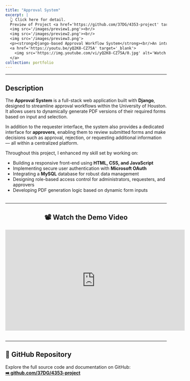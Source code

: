 ```yaml
---
title: "Approval System"
excerpt: |
  👆 Click here for detail.  
  Preview of Project <a href='https://github.com/37DG/4353-project' target='_blank'>View GitHub Repo</a><br/>
  <img src='/images/preview1.png'><br/>
  <img src='/images/preview2.png'><br/>
  <img src='/images/preview3.png'>
  <p><strong>Django-based Approval Workflow System</strong><br/>An intuitive platform for dynamic form submission and approval — with role-based access, PDF generation, and Microsoft OAuth integration.</p>
  <a href='https://youtu.be/yQ2K8-CZ75A' target='_blank'>
    <img src='https://img.youtube.com/vi/yQ2K8-CZ75A/0.jpg' alt='Watch the video' width='100%' style='border-radius: 6px; box-shadow: 0 2px 8px rgba(0,0,0,0.1); margin-top: 6px; display: block;'>
  </a>
collection: portfolio
---
```

-----------------------
<div style="margin-bottom: 2rem;">
  <h2>Description</h2>
  <p>
    The <strong>Approval System</strong> is a full-stack web application built with <strong>Django</strong>, designed to streamline approval workflows within the University of Houston. It allows users to dynamically generate PDF versions of their required forms based on input and selection.
  </p>
  <p>
    In addition to the requester interface, the system also provides a dedicated interface for <strong>approvers</strong>, enabling them to review submitted forms and make decisions such as approval, rejection, or requesting additional information — all within a centralized platform.
  </p>
  <p>
    Throughout this project, I enhanced my skill set by working on:
  </p>
  <ul>
    <li>Building a responsive front-end using <strong>HTML, CSS, and JavaScript</strong></li>
    <li>Implementing secure user authentication with <strong>Microsoft OAuth</strong></li>
    <li>Integrating a <strong>MySQL</strong> database for robust data management</li>
    <li>Designing role-based access control for administrators, requesters, and approvers</li>
    <li>Developing PDF generation logic based on dynamic form inputs</li>
  </ul>
</div>


-----------------------

<div style="margin-bottom: 2rem; text-align: center;">
  <h2>📽 Watch the Demo Video</h2>
  <iframe width="560" height="315" 
    src="https://www.youtube.com/embed/yQ2K8-CZ75A?start=1" 
    title="Approval System Demo" frameborder="0"
    allow="accelerometer; autoplay; clipboard-write; encrypted-media; gyroscope; picture-in-picture; web-share"
    referrerpolicy="strict-origin-when-cross-origin" allowfullscreen></iframe>
</div>

-------------------------

<div style="margin-bottom: 2rem;">
  <h2>📂 GitHub Repository</h2>
  <p>
    Explore the full source code and documentation on GitHub:<br/>
    <a href="https://github.com/37DG/4353-project" target="_blank">
      <strong>➡️ github.com/37DG/4353-project</strong>
    </a>
  </p>
</div>
